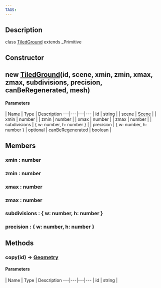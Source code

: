 ```yaml
---
TAGS:
---
```

## Description

class [TiledGround](/classes/3.1/TiledGround) extends _Primitive



## Constructor

## new [TiledGround](/classes/3.1/TiledGround)(id, scene, xmin, zmin, xmax, zmax, subdivisions, precision, canBeRegenerated, mesh)



#### Parameters
 | Name | Type | Description
---|---|---|---
 | id | string | 
 | scene | [Scene](/classes/3.1/Scene) | 
 | xmin | number | 
 | zmin | number | 
 | xmax | number | 
 | zmax | number | 
 | subdivisions | { w: number,  h: number } | 
 | precision | { w: number,  h: number } | 
optional | canBeRegenerated | boolean | 
## Members

### xmin : number


### zmin : number


### xmax : number


### zmax : number


### subdivisions : { w: number,  h: number }


### precision : { w: number,  h: number }


## Methods

### copy(id) &rarr; [Geometry](/classes/3.1/Geometry)



#### Parameters
 | Name | Type | Description
---|---|---|---
 | id | string | 

